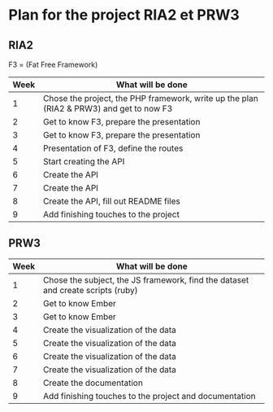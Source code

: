 # Plan for the project RIA2 et PRW3

## RIA2

F3 = (Fat Free Framework)

Week | What will be done
---- | ---------------------------------------------------------------------
1    | Chose the project, the PHP framework, write up the plan (RIA2 & PRW3) and get to now F3
2    | Get to know F3, prepare the presentation
3    | Get to know F3, prepare the presentation
4    | Presentation of F3, define the routes
5    | Start creating the API
6    | Create the API
7    | Create the API
8    | Create the API, fill out README files
9    | Add finishing touches to the project

## PRW3

Week | What will be done
---- | ---------------------------------------------------------------------
1    | Chose the subject, the JS framework, find the dataset and create scripts (ruby)
2    | Get to know Ember
3    | Get to know Ember
4    | Create the visualization of the data
5    | Create the visualization of the data
6    | Create the visualization of the data
7    | Create the visualization of the data
8    | Create the documentation
9    | Add finishing touches to the project and documentation
